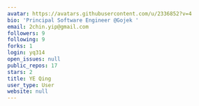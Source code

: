 ```yaml
---
avatar: https://avatars.githubusercontent.com/u/2336852?v=4
bio: 'Principal Software Engineer @Gojek '
email: 2chin.yip@gmail.com
followers: 9
following: 9
forks: 1
login: yq314
open_issues: null
public_repos: 17
stars: 2
title: YE Qing
user_type: User
website: null
---
```

